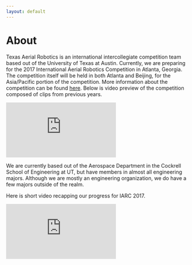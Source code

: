 ```yaml
---
layout: default
---
```


# About

Texas Aerial Robotics is an international intercollegiate competition team based out of the University of Texas at Austin. Currently, we are preparing for the 2017 International Aerial Robotics Competition in Atlanta, Georgia. The competition itself will be held in both Atlanta and Beijing, for the Asia/Pacific portion of the competition. More information about the competition can be found [here](http://www.aerialroboticscompetition.org/index.php). Below is video preview of the competition composed of clips from previous years.

<div class='embed-container'><iframe src='https://player.vimeo.com/video/103487384' frameborder='0' webkitAllowFullScreen mozallowfullscreen allowFullScreen></iframe></div>

We are currently based out of the Aerospace Department in the Cockrell School of Engineering at UT, but have members in almost all engineering majors. Although we are mostly an engineering organization, we do have a few majors outside of the realm.

Here is short video recapping our progress for IARC 2017.

<div class='embed-container'><iframe src='https://www.youtube.com/embed/kKEPM2Dor_M' frameborder='0' allowfullscreen></iframe></div>
